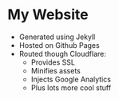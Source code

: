 # My Website

* Generated using Jekyll
* Hosted on Github Pages
* Routed though Cloudflare:
  * Provides SSL
  * Minifies assets
  * Injects Google Analytics
  * Plus lots more cool stuff
